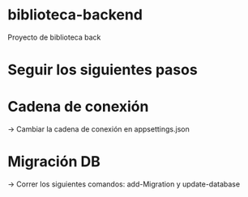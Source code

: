 # biblioteca-backend
Proyecto de biblioteca back

# Seguir los siguientes pasos

# Cadena de conexión
-> Cambiar la cadena de conexión en appsettings.json

# Migración DB
-> Correr los siguientes comandos: add-Migration y update-database

